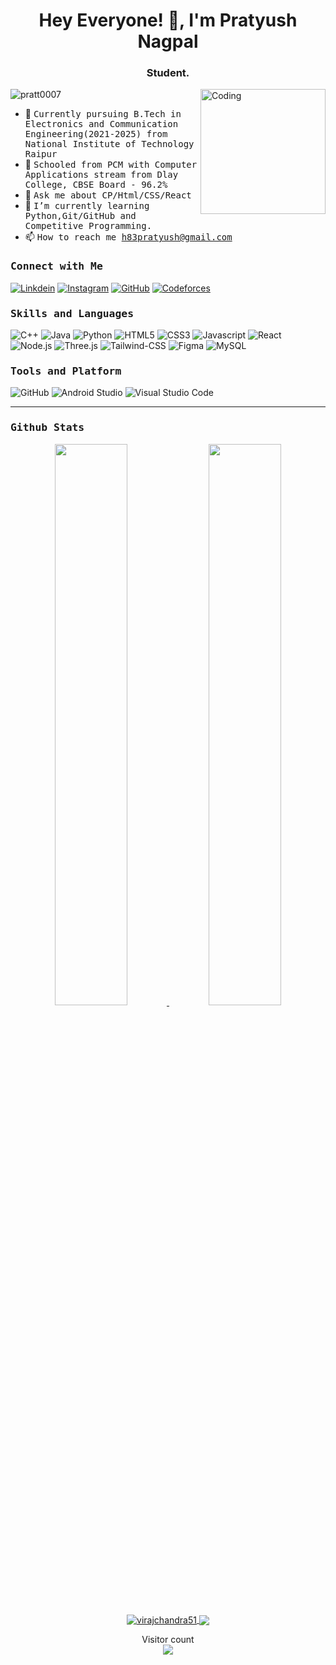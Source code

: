  <h1 align="center">Hey Everyone! 👋, I'm Pratyush Nagpal</h1>
<h3 align="center">Student.</h3>
<img align="right" alt="Coding" width="200" src="https://media.tenor.com/CeDk6XdCgOUAAAAj/develop-web.gif">
<p align="left"> <img src="https://komarev.com/ghpvc/?username=pratt0007&label=Profile%20views&color=0e75b6&style=flat" alt="pratt0007" /> </p>

- 👷 <samp>Currently pursuing B.Tech in Electronics and Communication Engineering(2021-2025) from National Institute of Technology Raipur
- 🔭 <samp>Schooled from PCM with Computer Applications stream from Dlay College, CBSE Board - 96.2%
- 💬 <samp>Ask me about CP/Html/CSS/React
- 🌱 <samp> I’m currently learning Python,Git/GitHub and Competitive Programming.
- 📫 <samp>How to reach me h83pratyush@gmail.com

<h3><b><samp>Connect with Me</samp></b></h3>

[![Linkdein](https://img.shields.io/badge/LinkedIn-0077B5?style=for-the-badge&logo=linkedin&logoColor=white)](https://www.linkedin.com/in/pratyush-nagpal-643926232/)
[![Instagram](https://img.shields.io/badge/Instagram-E4405F?style=for-the-badge&logo=instagram&logoColor=white)](https://www.instagram.com/pratt0007/)
[![GitHub](https://img.shields.io/badge/-GitHub-181717?style=for-the-badge&logo=GitHub&logoColor=white)](https://github.com/pratt0007)
[![Codeforces](https://img.shields.io/badge/-Codeforces-1F8ACB?style=for-the-badge&logo=Codeforces&logoColor=white)](https://codeforces.com/profile/pratt007) 

<h3><b><samp>Skills and Languages</samp></b></h3>

![C++](https://img.shields.io/badge/C++-00599C?style=for-the-badge&logo=c%2B%2B&logoColor=white)
![Java](https://img.shields.io/badge/Java-013243?style=for-the-badge&logo=Java&logoColor=white)
![Python](https://img.shields.io/badge/Python-3776AB?style=for-the-badge&logo=Python&logoColor=white)
![HTML5](https://img.shields.io/badge/HTML5-E34F26?style=for-the-badge&logo=HTML5&logoColor=white)
![CSS3](https://img.shields.io/badge/CSS3-1572B6?style=for-the-badge&logo=CSS3&logoColor=white)
![Javascript](https://img.shields.io/badge/JavaScript-F7DF1E?style=for-the-badge&logo=javascript&logoColor=black)
![React](https://img.shields.io/badge/React-20232A?style=for-the-badge&logo=react&logoColor=61DAFB)
![Node.js](https://img.shields.io/badge/Node.js-339933?style=for-the-badge&logo=Node.js&logoColor=white)
![Three.js](https://img.shields.io/badge/Three.js-000000?style=for-the-badge&logo=Three.js&logoColor=white)
![Tailwind-CSS](https://img.shields.io/badge/Tailwind_CSS-06B6D4?style=for-the-badge&logo=Tailwind-CSS&logoColor=white)
![Figma](https://img.shields.io/badge/Figma-F24E1E?style=for-the-badge&logo=Figma&logoColor=white)
![MySQL](https://img.shields.io/badge/MySQL-4479A1?style=for-the-badge&logo=MySQL&logoColor=white)


<h3><b><samp>Tools and Platform</samp></b></h3>

![GitHub](https://img.shields.io/badge/GitHub-181717?style=for-the-badge&logo=github)
![Android Studio](https://img.shields.io/badge/Android_Studio-3DDC84?style=for-the-badge&logo=Android-Studio&logoColor=ffffff)
![Visual Studio Code](https://img.shields.io/badge/Visual_Studio_Code-007ACC?style=for-the-badge&logo=Visual-Studio-Code&logoColor=white)

<hr>  

### <samp>Github Stats
  
<p align="center">
  <a href="https://github.com/pratt0007"><span>
      <img height="48%" src="https://github-readme-stats.vercel.app/api?username=pratt0007&count_private=true&show_icons=true&theme=radical&&include_all_commits=true"/>
    <img width="48%" src="https://github-readme-streak-stats.herokuapp.com/?user=pratt0007&theme=radical" />
    <img align="center" src="https://github-readme-stats.vercel.app/api/top-langs?username=pratt0007&show_icons=true&locale=en&theme=dracula" alt="virajchandra51"/>
    <img align="center" src="https://github-profile-summary-cards.vercel.app/api/cards/profile-details?username=pratt0007&theme=dracula" />
    </span></a>
  
</p>
  
  
<p align="center"> 
  Visitor count<br>
  <img src="https://profile-counter.glitch.me/pratt0007/count.svg" />
</p>
  
 


